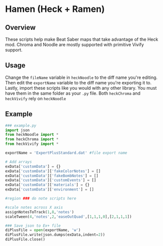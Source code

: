 # Hamen (Heck + Ramen)

## Overview
These scripts help make Beat Saber maps that take advantage of the Heck mod. Chroma and Noodle are mostly supported with primitive Vivify support.



## Usage
Change the `fileName` variable in `heckNoodle` to the diff name you're editing. Then edit the `exportName` variable to the diff name you're exporting it to. Lastly, import these scripts like you would with any other library. You must have them in the same folder as your `.py` file. Both `heckChroma` and `heckVivify` rely on `heckNoodle`

## Example
```python
### example.py
import json
from heckNoodle import *
from heckChroma import *
from heckVivify import *

exportName = 'ExpertPlusStandard.dat' #file export name

# Add arrays
exData['customData'] = {}
exData['customData']['fakeColorNotes'] = []
exData['customData']['fakeBombNotes'] = []
exData['customData']['customEvents'] = []
exData['customData']['materials'] = {}
exData['customData']['environment'] = []

#region ### do note scripts here

#scale notes across X axis
assignNotesToTrack(1,8,'notes')
scaleTween(4,'notes',2,'easeOutQuad',[1,1,1,0],[2,1,1,1])

### Save json to Ex+ file
diPlusFile = open(exportName, 'w')
diPlusFile.write(json.dumps(exData,indent=2))
diPlusFile.close()
```
